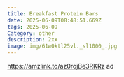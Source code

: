 ```yaml
---
title: Breakfast Protein Bars
date: 2025-06-09T08:48:51.669Z
tags: 2025-06-09
Category: other
description: 2xx
image: img/61w0ktl25vl._sl1000_.jpg
---
```

https://amzlink.to/az0rojBe3RKRz ad